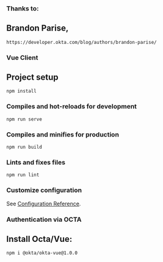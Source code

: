 ### Thanks to:
## Brandon Parise,
`https://developer.okta.com/blog/authors/brandon-parise/`

### Vue Client


## Project setup
```
npm install
```

### Compiles and hot-reloads for development
```
npm run serve
```

### Compiles and minifies for production
```
npm run build
```

### Lints and fixes files
```
npm run lint
```

### Customize configuration
See [Configuration Reference](https://cli.vuejs.org/config/).

### Authentication via OCTA
## Install Octa/Vue:
```
npm i @okta/okta-vue@1.0.0
```